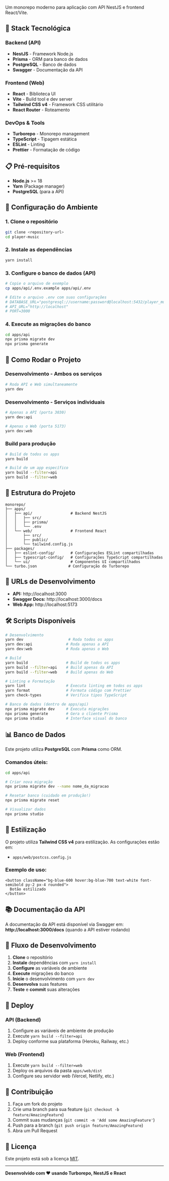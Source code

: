 Um monorepo moderno para aplicação com API NestJS e frontend React/Vite.

## 🚀 Stack Tecnológica

### Backend (API)

- **NestJS** - Framework Node.js
- **Prisma** - ORM para banco de dados
- **PostgreSQL** - Banco de dados
- **Swagger** - Documentação da API

### Frontend (Web)

- **React** - Biblioteca UI
- **Vite** - Build tool e dev server
- **Tailwind CSS v4** - Framework CSS utilitário
- **React Router** - Roteamento

### DevOps & Tools

- **Turborepo** - Monorepo management
- **TypeScript** - Tipagem estática
- **ESLint** - Linting
- **Prettier** - Formatação de código

## 📋 Pré-requisitos

- **Node.js** >= 18
- **Yarn** (Package manager)
- **PostgreSQL** (para a API)

## 🔧 Configuração do Ambiente

### 1. Clone o repositório

```bash
git clone <repository-url>
cd player-music
```

### 2. Instale as dependências

```bash
yarn install
```

### 3. Configure o banco de dados (API)

```bash
# Copie o arquivo de exemplo
cp apps/api/.env.example apps/api/.env

# Edite o arquivo .env com suas configurações
# DATABASE_URL="postgresql://username:password@localhost:5432/player_music"
# API_URL="http://localhost"
# PORT=3000
```

### 4. Execute as migrações do banco

```bash
cd apps/api
npx prisma migrate dev
npx prisma generate
```

## 🚀 Como Rodar o Projeto

### Desenvolvimento - Ambos os serviços

```bash
# Roda API e Web simultaneamente
yarn dev
```

### Desenvolvimento - Serviços individuais

```bash
# Apenas a API (porta 3030)
yarn dev:api

# Apenas o Web (porta 5173)
yarn dev:web
```

### Build para produção

```bash
# Build de todos os apps
yarn build

# Build de um app específico
yarn build --filter=api
yarn build --filter=web
```

## 📁 Estrutura do Projeto

```
monorepo/
├── apps/
│   ├── api/                 # Backend NestJS
│   │   ├── src/
│   │   ├── prisma/
│   │   └── .env
│   └── web/                 # Frontend React
│       ├── src/
│       ├── public/
│       └── tailwind.config.js
├── packages/
│   ├── eslint-config/       # Configurações ESLint compartilhadas
│   ├── typescript-config/   # Configurações TypeScript compartilhadas
│   └── ui/                  # Componentes UI compartilhados
└── turbo.json              # Configuração do Turborepo
```

## 🔗 URLs de Desenvolvimento

- **API:** http://localhost:3000
- **Swagger Docs:** http://localhost:3000/docs
- **Web App:** http://localhost:5173

## 🛠 Scripts Disponíveis

```bash
# Desenvolvimento
yarn dev                    # Roda todos os apps
yarn dev:api               # Roda apenas a API
yarn dev:web               # Roda apenas o Web

# Build
yarn build                 # Build de todos os apps
yarn build --filter=api    # Build apenas da API
yarn build --filter=web    # Build apenas do Web

# Linting e Formatação
yarn lint                  # Executa linting em todos os apps
yarn format                # Formata código com Prettier
yarn check-types           # Verifica tipos TypeScript

# Banco de dados (dentro de apps/api)
npx prisma migrate dev     # Executa migrações
npx prisma generate        # Gera o cliente Prisma
npx prisma studio          # Interface visual do banco
```

## 📊 Banco de Dados

Este projeto utiliza **PostgreSQL** com **Prisma** como ORM.

### Comandos úteis:

```bash
cd apps/api

# Criar nova migração
npx prisma migrate dev --name nome_da_migracao

# Resetar banco (cuidado em produção!)
npx prisma migrate reset

# Visualizar dados
npx prisma studio
```

## 🎨 Estilização

O projeto utiliza **Tailwind CSS v4** para estilização. As configurações estão em:

- `apps/web/postcss.config.js`

### Exemplo de uso:

```tsx
<button className="bg-blue-600 hover:bg-blue-700 text-white font-semibold py-2 px-4 rounded">
  Botão estilizado
</button>
```

## 📚 Documentação da API

A documentação da API está disponível via Swagger em:
**http://localhost:3000/docs** (quando a API estiver rodando)

## 🔄 Fluxo de Desenvolvimento

1. **Clone** o repositório
2. **Instale** dependências com `yarn install`
3. **Configure** as variáveis de ambiente
4. **Execute** migrações do banco
5. **Inicie** o desenvolvimento com `yarn dev`
6. **Desenvolva** suas features
7. **Teste** e **commit** suas alterações

## 🚀 Deploy

### API (Backend)

1. Configure as variáveis de ambiente de produção
2. Execute `yarn build --filter=api`
3. Deploy conforme sua plataforma (Heroku, Railway, etc.)

### Web (Frontend)

1. Execute `yarn build --filter=web`
2. Deploy os arquivos da pasta `apps/web/dist`
3. Configure seu servidor web (Vercel, Netlify, etc.)

## 🤝 Contribuição

1. Faça um fork do projeto
2. Crie uma branch para sua feature (`git checkout -b feature/AmazingFeature`)
3. Commit suas mudanças (`git commit -m 'Add some AmazingFeature'`)
4. Push para a branch (`git push origin feature/AmazingFeature`)
5. Abra um Pull Request

## 📄 Licença

Este projeto está sob a licença [MIT](LICENSE).

---

**Desenvolvido com ❤️ usando Turborepo, NestJS e React**

